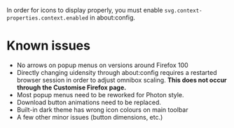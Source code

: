 In order for icons to display properly, you must enable `svg.context-properties.context.enabled`
in about:config.

# Known issues

- No arrows on popup menus on versions around Firefox 100
- Directly changing uidensity through about:config requires
  a restarted browser session in order to adjust omnibox scaling.
  **This does not occur through the Customise Firefox page.**
- Most popup menus need to be reworked for Photon style.
- Download button animations need to be replaced.
- Built-in dark theme has wrong icon colours on main toolbar
- A few other minor issues (button dimensions, etc.)